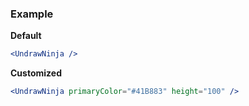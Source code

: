 ### Example

**Default**
```jsx
<UndrawNinja />
```

**Customized**
```jsx
<UndrawNinja primaryColor="#41B883" height="100" />
```
